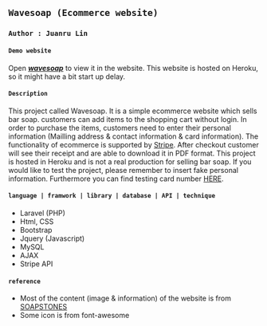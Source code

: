 ## `Wavesoap (Ecommerce website)`

### `Author : Juanru Lin`

#### `Demo website`
Open ***[wavesoap](https://wavesoap.herokuapp.com/)*** to view it in the website.
This website is hosted on Heroku, so it might have a bit start up delay.

#### `Description`
This project called Wavesoap. It is a simple ecommerce website which sells bar soap. customers can add items to the shopping cart without login.
In order to purchase the items, customers need to enter their personal information (Mailling address & contact information & card information).
The functionality of ecommerce is supported by [Stripe](https://stripe.com/en-ca). After checkout customer will see their receipt and are able to download it in PDF format.
This project is hosted in Heroku and is not a real production for selling bar soap. If you would like to test the project, please remember to insert fake personal information.
Furthermore you can find testing card number [HERE](https://stripe.com/docs/testing). 


#### `language | framwork | library | database | API | technique`
- Laravel (PHP)
- Html, CSS
- Bootstrap
- Jquery (Javascript)
- MySQL 
- AJAX
- Stripe API

#### `reference`
- Most of the content (image & information) of the website is from [SOAPSTONES](https://soapstones.ca/)
- Some icon is from font-awesome 
